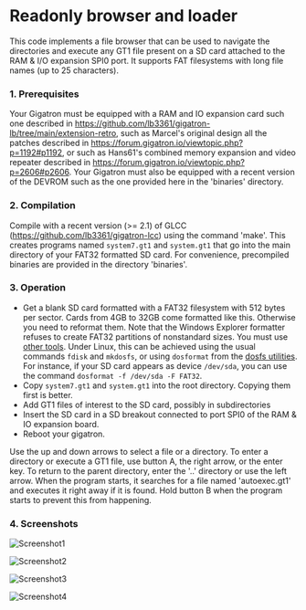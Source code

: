 # Readonly browser and loader

This code implements a file browser that can be used to navigate the
directories and execute any GT1 file present on a SD card attached to the RAM & I/O
expansion SPI0 port.  It supports FAT filesystems with long file names (up to 25 characters).


### 1. Prerequisites

Your Gigatron must be equipped with a RAM and IO expansion card such
one described in https://github.com/lb3361/gigatron-lb/tree/main/extension-retro, such as
Marcel's original design all the patches described in https://forum.gigatron.io/viewtopic.php?p=1192#p1192,
or such as Hans61's combined memory expansion and video
repeater described in https://forum.gigatron.io/viewtopic.php?p=2606#p2606.
Your Gigatron must also be equipped with a recent version of the DEVROM such as
the one provided here in the 'binaries' directory.

### 2. Compilation

Compile with a recent version (>= 2.1) of GLCC (https://github.com/lb3361/gigatron-lcc) using the command 'make'.
This creates programs named `system7.gt1` and `system.gt1` that go into the main directory
of your FAT32 formatted SD card. For convenience, precompiled binaries are provided in the directory 'binaries'.

### 3. Operation

* Get a blank SD card formatted with a FAT32 filesystem with 512 bytes per sector. Cards from 4GB to 32GB come formatted like this. Otherwise you need to reformat them. Note that the Windows Explorer formatter refuses to create FAT32 partitions of nonstandard sizes. You must use [other tools](https://kb.sandisk.com/app/answers/detail/a_id/22476/~/formatting-sandisk-memory-card-products-in-fat32-format-using-third-party).  Under Linux, this can be achieved using the usual commands `fdisk` and `mkdosfs`, or using `dosformat` from the [dosfs utilities](https://github.com/lb3361/dosfs). For instance, if your SD card appears as device `/dev/sda`, you can use the command `dosformat -f /dev/sda -F FAT32`.
* Copy `system7.gt1` and `system.gt1` into the root directory. Copying them first is better.
* Add GT1 files of interest to the SD card, possibly in subdirectories
* Insert the SD card in a SD breakout connected to port SPI0 of the RAM & IO expansion board.
* Reboot your gigatron.

Use the up and down arrows to select a file or a directory.
To enter a directory or execute a GT1 file, use button A, the right arrow, or the enter key.
To return to the parent directory, enter the '..' directory or use the left arrow.
When the program starts, it searches for a file named 'autoexec.gt1' and executes it right away
if it is found. Hold button B when the program starts to prevent this from happening.

### 4. Screenshots

![Screenshot1](images/shot1.png)

![Screenshot2](images/shot2.png)

![Screenshot3](images/shot3.png)

![Screenshot4](images/shot4.png)
